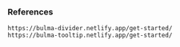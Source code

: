 ### References
    https://bulma-divider.netlify.app/get-started/
    https://bulma-tooltip.netlify.app/get-started/

